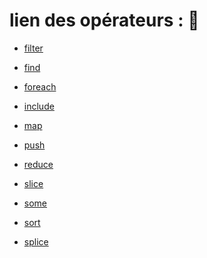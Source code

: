 # lien des opérateurs : :paperclip:

+ [filter](../operators/filter.md) </br>

+ [find](../operators/find.md) </br>

+ [foreach](../operators/foreach.md) </br>

+ [include](../operators/include.md) </br>

+ [map](../operators/map.md) </br>

+ [push](../operators/push.md) </br>

+ [reduce](../operators/reduce.md) </br>

+ [slice](../operators/slice.md) </br>

+ [some](../operators/some.md) </br>

+ [sort](../operators/sort.md) </br>

+ [splice](../operators/splice.md) </br>